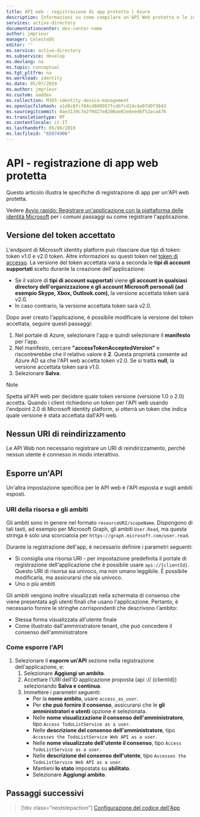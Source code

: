 ```yaml
---
title: API web - registrazione di app protetta | Azure
description: Informazioni su come compilare un'API Web protetta e le informazioni necessarie per registrare l'app.
services: active-directory
documentationcenter: dev-center-name
author: jmprieur
manager: CelesteDG
editor: ''
ms.service: active-directory
ms.subservice: develop
ms.devlang: na
ms.topic: conceptual
ms.tgt_pltfrm: na
ms.workload: identity
ms.date: 05/07/2019
ms.author: jmprieur
ms.custom: aaddev
ms.collection: M365-identity-device-management
ms.openlocfilehash: a1d8c8fcf84cd008957fcdb7cd14c4a07d9f3643
ms.sourcegitcommit: 0ae3139c7e2f9d27e8200ae02e6eed6f52aca476
ms.translationtype: MT
ms.contentlocale: it-IT
ms.lasthandoff: 05/06/2019
ms.locfileid: "65074906"
---
```

# <a name="protected-web-api---app-registration"></a>API - registrazione di app web protetta

Questo articolo illustra le specifiche di registrazione di app per un'API web protetta.

Vedere [Avvio rapido: Registrare un'applicazione con la piattaforma delle identità Microsoft](quickstart-register-app.md) per i comuni passaggi su come registrare l'applicazione.

## <a name="accepted-token-version"></a>Versione del token accettato

L'endpoint di Microsoft identity platform può rilasciare due tipi di token: token v1.0 e v2.0 token. Altre informazioni su questi token nel [token di accesso](access-tokens.md). La versione del token accettata varia a seconda le **tipi di account supportati** scelto durante la creazione dell'applicazione:

- Se il valore di **tipi di account supportati** viene **gli account in qualsiasi directory dell'organizzazione e gli account Microsoft personali (ad esempio Skype, Xbox, Outlook.com)**, la versione accettata token sarà v2.0.
- In caso contrario, la versione accettata token sarà v2.0.

Dopo aver creato l'applicazione, è possibile modificare la versione del token accettata, seguire questi passaggi:

1. Nel portale di Azure, selezionare l'app e quindi selezionare il **manifesto** per l'app.
2. Nel manifesto, cercare **"accessTokenAcceptedVersion"** e riscontrerebbe che il relativo valore è **2**. Questa proprietà consente ad Azure AD sa che l'API web accetta token v2.0. Se si tratta **null**, la versione accettata token sarà v1.0.
3. Selezionare **Salva**.

> [!NOTE]
> Spetta all'API web per decidere quale token versione (versione 1.0 o 2.0) accetta. Quando i client richiedono un token per l'API web usando l'endpoint 2.0 di Microsoft identity platform, si otterrà un token che indica quale versione è stata accettata dall'API web.

## <a name="no-redirect-uri"></a>Nessun URI di reindirizzamento

Le API Web non necessario registrare un URI di reindirizzamento, perché nessun utente è connesso in modo interattivo.

## <a name="expose-an-api"></a>Esporre un'API

Un'altra impostazione specifica per le API web è l'API esposta e sugli ambiti esposti.

### <a name="resource-uri-and-scopes"></a>URI della risorsa e gli ambiti

Gli ambiti sono in genere nel formato `resourceURI/scopeName`. Dispongono di tali tasti, ad esempio per Microsoft Graph, gli ambiti `User.Read`, ma questa stringa è solo una scorciatoia per `https://graph.microsoft.com/user.read`.

Durante la registrazione dell'app, è necessario definire i parametri seguenti:

- Si consiglia una risorsa URI - per impostazione predefinita il portale di registrazione dell'applicazione che è possibile usare `api://{clientId}`. Questo URI di risorsa sia univoco, ma non umano leggibile. È possibile modificarla, ma assicurarsi che sia univoco.
- Uno o più ambiti

Gli ambiti vengono inoltre visualizzati nella schermata di consenso che viene presentata agli utenti finali che usano l'applicazione. Pertanto, è necessario fornire le stringhe corrispondenti che descrivono l'ambito:

- Stessa forma visualizzata all'utente finale
- Come illustrato dall'amministratore tenant, che può concedere il consenso dell'amministratore

### <a name="how-to-expose-the-api"></a>Come esporre l'API

1. Selezionare il **esporre un'API** sezione nella registrazione dell'applicazione, e:
   1. Selezionare **Aggiungi un ambito**.
   1. Accettare l'URI dell'ID applicazione proposta (api :// {clientId}) selezionando **Salva e continua**.
   1. Immettere i parametri seguenti:
      - Per la **nome ambito**, usare `access_as_user`.
      - Per **che può fornire il consenso**, assicurarsi che le **gli amministratori e utenti** opzione è selezionata.
      - Nelle **nome visualizzazione il consenso dell'amministratore**, tipo `Access TodoListService as a user`.
      - Nelle **descrizione del consenso dell'amministratore**, tipo `Accesses the TodoListService Web API as a user`.
      - Nelle **nome visualizzato dell'utente il consenso**, tipo `Access TodoListService as a user`.
      - Nelle **descrizione del consenso dell'utente**, tipo `Accesses the TodoListService Web API as a user`.
      - Mantieni **lo stato** impostata su **abilitato**.
      - Selezionare **Aggiungi ambito**.

## <a name="next-steps"></a>Passaggi successivi

> [!div class="nextstepaction"]
> [Configurazione del codice dell'App](scenario-protected-web-api-app-configuration.md)
